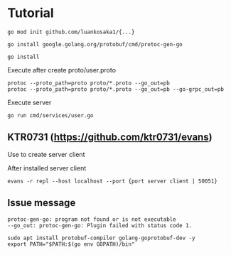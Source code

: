 # Tutorial

```
go mod init github.com/luankosaka1/{...}
```

```
go install google.golang.org/protobuf/cmd/protoc-gen-go
```

```
go install
```

Execute after create proto/user.proto

```
protoc --proto_path=proto proto/*.proto --go_out=pb
protoc --proto_path=proto proto/*.proto --go_out=pb --go-grpc_out=pb
```

Execute server

```
go run cmd/services/user.go
```


## KTR0731 (https://github.com/ktr0731/evans)

Use to create server client

After installed server client

```
evans -r repl --host localhost --port {port server client | 50051}
```

## Issue message

```
protoc-gen-go: program not found or is not executable
--go_out: protoc-gen-go: Plugin failed with status code 1.
```

```
sudo apt install protobuf-compiler golang-goprotobuf-dev -y
export PATH="$PATH:$(go env GOPATH)/bin"
```